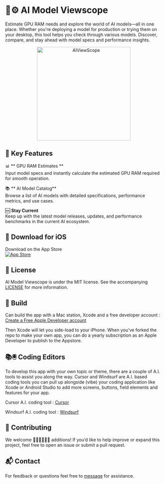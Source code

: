 # 🔭⚙️ AI Model Viewscope  
Estimate GPU RAM needs and explore the world of AI models—all in one place. Whether you're deploying a model for production or trying them on your desktop, this tool helps you check through various models. Discover, compare, and stay ahead with model specs and performance insights.

<p align="center">
  <img alt="AIViewScope" title="AIViewScope" src="screenshots/AIVIewScopeScroll1.gif" width=300>
</p>

## 🚀 Key Features

📊 ** GPU RAM Estimates **  
Input model specs and instantly calculate the estimated GPU RAM required for smooth operation.

📚 ** AI Model Catalog**  
Browse a list of AI models with detailed specifications, performance metrics, and use cases.

🆕 **Stay Current**  
Keep up with the latest model releases, updates, and performance benchmarks in the current AI ecosystem.

## 📱 Download for iOS

Download on the App Store  
[![App Store](https://developer.apple.com/assets/elements/badges/download-on-the-app-store.svg)](https://apps.apple.com/us/app/a-i-viewscope/id6742653868)

## 📝 License

AI Model Viewscope is under the MIT license. See the accompanying [LICENSE](LICENSE) for more information.

##  🔧 Build
Can build the app with a Mac station, Xcode and a free developer account : [Create a Free Apple Developer account](https://www.appypie.com/blog/how-to-create-a-free-apple-developer-account)

Then Xcode will let you side-load to your iPhone. When you’ve forked the repo to make your own app, you can do a yearly subscription as an Apple Developer to publish to the Appstore. 

## 📚🖲️ Coding Editors 
To develop this app with your own topic or theme, there are a couple of A.I. tools to assist you along the way.  Cursor and Windsurf are A.I. based coding tools you can pull up alongside (vibe) your coding application like Xcode or Android Studio to add more screens, buttons, field elements and features for your app. 

Cursor A.I. coding tool : 
[Cursor](https://www.cursor.com)

Windsurf A.I. coding tool : 
[Windsurf](https://windsurf.com)

## 🤝 Contributing

We welcome 👩🏾‍💻👨🏾‍💻 additions! If you’d like to help improve or expand this project, feel free to open an issue or submit a pull request.

## 📬 Contact

For feedback or questions feel free to [message](mailto:leapdeck1@gmail.com) for assistance.
